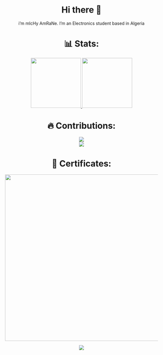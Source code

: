 <h1 align="center"> Hi there 👋 </h1>
<p align="center">i’m mIcHy AmRaNe.
I’m an Electronics student based in Algeria
</p>
<h1 align="center"> 📊 Stats: </h1>

<p align="center">
  <a href="https://github.com/michyamrane">
    <img src="https://github-readme-stats.vercel.app/api?username=michyamrane&show_icons=true&bg_color=0d1117&text_color=FFF&border_color=444" height="165">
  </a>
  <a href="https://github.com/michyamrane">
    <img src="https://github-readme-stats.vercel.app/api/top-langs/?username=michyamrane&layout=compact&bg_color=0d1117&text_color=FFF&border_color=444"  height="165">
  </a>
</p>

<h1 align="center"> 🔥 Contributions: </h1>
<p align="center">
  <a href="https://github.com/michyamrane">
    <img src="http://github-readme-streak-stats.herokuapp.com?user=michyamrane&theme=radical">
  </a>
  <br>
  <a href="https://github.com/Ashutosh00710/github-readme-activity-graph">
    <img src="https://activity-graph.herokuapp.com/graph?username=michyamrane&theme=react-dark&hide_border=true">
  </a>
</p>

<h1 align="center"> 📜 Certificates: </h1>
<p align="center">
  <a href="https://www.sololearn.com/certificates/course/en/21983356/1073/landscape/png">
    <img src="https://www.sololearn.com/certificates/course/en/21983356/1073/landscape/png" height="550">
  </a>
</p>

<p align="center">
  <a href="https://github.com/ESKYoung/shields-io-visitor-counter">
  <img src="https://shields-io-visitor-counter.herokuapp.com/badge?page=michyamrane.michyamrane&style=for-the-badge">
<a>
</p>
